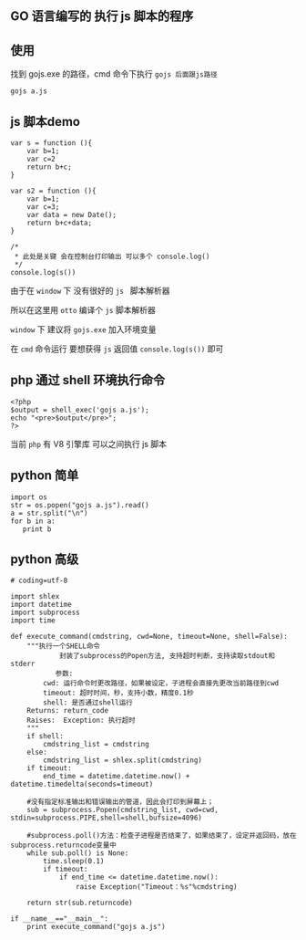 ## GO 语言编写的 执行 js 脚本的程序



## 使用

找到 gojs.exe 的路径，cmd 命令下执行 `gojs 后面跟js路径`


```
gojs a.js
```

## js 脚本demo

```
var s = function (){
    var b=1;
    var c=2
    return b+c;
}

var s2 = function (){
    var b=1;
    var c=3;
    var data = new Date();
    return b+c+data;
}

/* 
 * 此处是关键 会在控制台打印输出 可以多个 console.log()
 */
console.log(s())  
```

由于在 `window` 下 没有很好的 `js ` 脚本解析器

所以在这里用 `otto` 编译个 `js` 脚本解析器

`window` 下 建议将 `gojs.exe` 加入环境变量

在 `cmd` 命令运行 要想获得 `js`  返回值  `console.log(s())` 即可


## php 通过 shell 环境执行命令

```
<?php
$output = shell_exec('gojs a.js');
echo "<pre>$output</pre>";
?>
```

当前 `php` 有 V8 引擎库 可以之间执行 js 脚本

## python 简单


```
import os
str = os.popen("gojs a.js").read()
a = str.split("\n")
for b in a:
   print b
```



## python 高级

```
# coding=utf-8

import shlex
import datetime
import subprocess
import time
 
def execute_command(cmdstring, cwd=None, timeout=None, shell=False):
    """执行一个SHELL命令
            封装了subprocess的Popen方法, 支持超时判断，支持读取stdout和stderr
           参数:
        cwd: 运行命令时更改路径，如果被设定，子进程会直接先更改当前路径到cwd
        timeout: 超时时间，秒，支持小数，精度0.1秒
        shell: 是否通过shell运行
    Returns: return_code
    Raises:  Exception: 执行超时
    """
    if shell:
        cmdstring_list = cmdstring
    else:
        cmdstring_list = shlex.split(cmdstring)
    if timeout:
        end_time = datetime.datetime.now() + datetime.timedelta(seconds=timeout)
    
    #没有指定标准输出和错误输出的管道，因此会打印到屏幕上；
    sub = subprocess.Popen(cmdstring_list, cwd=cwd, stdin=subprocess.PIPE,shell=shell,bufsize=4096)
    
    #subprocess.poll()方法：检查子进程是否结束了，如果结束了，设定并返回码，放在subprocess.returncode变量中 
    while sub.poll() is None:
        time.sleep(0.1)
        if timeout:
            if end_time <= datetime.datetime.now():
                raise Exception("Timeout：%s"%cmdstring)
            
    return str(sub.returncode)
 
if __name__=="__main__":
    print execute_command("gojs a.js")
```


